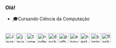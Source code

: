 ### Olá!
* 🎓Cursando Ciência da Computação

<!--<div align="center">
  <a href="https://github.com/guinafelix">
  <img height="180em" src="https://github-readme-stats-afnx1kj4f-guinafelixs-projects.vercel.app/api?username=guinafelix&show_icons=true&theme=dracula&include_all_commits=true"/>
  <img height="180em" src="https://github-readme-stats-afnx1kj4f-guinafelixs-projects.vercel.app/api/top-langs/?username=guinafelix&layout=compact&langs_count=7&theme=dracula"/>
</div> -->
<div style="display: inline_block"><br>
  <img align="center" alt="Java" height="30" width"40" src="https://cdn.jsdelivr.net/gh/devicons/devicon/icons/java/java-plain-wordmark.svg" >
  <img align="center" alt="javascript" height="30" width"40" src="https://cdn.jsdelivr.net/gh/devicons/devicon/icons/javascript/javascript-plain.svg" />
  <img align="center" alt="type" height="30" width"40" src="https://cdn.jsdelivr.net/gh/devicons/devicon/icons/typescript/typescript-plain.svg" />
  <img align="center" alt="nodejs" height="30" width"40" src="https://cdn.jsdelivr.net/gh/devicons/devicon/icons/nodejs/nodejs-original.svg" />
  <img align="center" alt="docker" height="30" width"40" src="https://cdn.jsdelivr.net/gh/devicons/devicon/icons/docker/docker-plain.svg" />
  <img align="center" alt="python" height="30" width"40" src="https://cdn.jsdelivr.net/gh/devicons/devicon/icons/python/python-original.svg" />
  <img align="center" alt="angular" height="30" width"40" src="https://cdn.jsdelivr.net/gh/devicons/devicon/icons/angularjs/angularjs-original.svg" />
  <img align="center" alt="nest" height="30" width"40" src="https://cdn.jsdelivr.net/gh/devicons/devicon@latest/icons/nestjs/nestjs-original.svg" />
  <img align="center" alt="spring" height="30" width"40" src="https://cdn.jsdelivr.net/gh/devicons/devicon@latest/icons/spring/spring-original.svg" />
  <img align="center" alt="flask" height="30" width"40" src="https://cdn.jsdelivr.net/gh/devicons/devicon/icons/flask/flask-original-wordmark.svg" />
</div>
  
